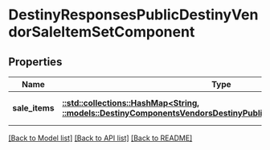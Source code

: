 # DestinyResponsesPublicDestinyVendorSaleItemSetComponent

## Properties
Name | Type | Description | Notes
------------ | ------------- | ------------- | -------------
**sale_items** | [**::std::collections::HashMap<String, ::models::DestinyComponentsVendorsDestinyPublicVendorSaleItemComponent>**](Destiny.Components.Vendors.DestinyPublicVendorSaleItemComponent.md) |  | [optional] [default to null]

[[Back to Model list]](../README.md#documentation-for-models) [[Back to API list]](../README.md#documentation-for-api-endpoints) [[Back to README]](../README.md)


